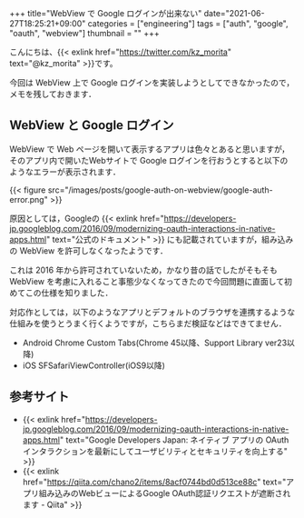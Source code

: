 +++
title="WebView で Google ログインが出来ない"
date="2021-06-27T18:25:21+09:00"
categories = ["engineering"]
tags = ["auth", "google", "oauth", "webview"]
thumbnail = ""
+++

こんにちは、{{< exlink href="https://twitter.com/kz_morita" text="@kz_morita" >}}です。

今回は WebView 上で Google ログインを実装しようとしてできなかったので，メモを残しておきます．


## WebView と Google ログイン

WebView で Web ページを開いて表示するアプリは色々とあると思いますが，そのアプリ内で開いたWebサイトで Google ログインを行おうとすると以下のようなエラーが表示されます．

{{< figure src="/images/posts/google-auth-on-webview/google-auth-error.png" >}}


原因としては，Googleの {{< exlink href="https://developers-jp.googleblog.com/2016/09/modernizing-oauth-interactions-in-native-apps.html" text="公式のドキュメント" >}} にも記載されていますが，組み込みの WebView を許可しなくなったようです．

これは 2016 年から許可されていないため，かなり昔の話でしたがそもそも WebView を考慮に入れること事態少なくなってきたので今回問題に直面して初めてこの仕様を知りました．


対応作としては，以下のようなアプリとデフォルトのブラウザを連携するような仕組みを使うとうまく行くようですが，こちらまだ検証などはできてません．

- Android
Chrome Custom Tabs(Chrome 45以降、Support Library ver23以降)
- iOS
SFSafariViewController(iOS9以降)

## 参考サイト

- {{< exlink href="https://developers-jp.googleblog.com/2016/09/modernizing-oauth-interactions-in-native-apps.html" text="Google Developers Japan: ネイティブ アプリの OAuth インタラクションを最新にしてユーザビリティとセキュリティを向上する" >}}
- {{< exlink href="https://qiita.com/chano2/items/8acf0744bd0d513ce88c" text="アプリ組み込みのWebビューによるGoogle OAuth認証リクエストが遮断されます - Qiita" >}}
